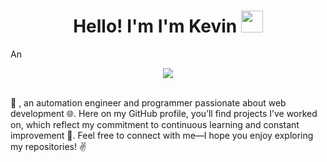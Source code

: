 <h1 align="center"><b>Hello! I'm I'm Kevin </b><img src="https://media.giphy.com/media/hvRJCLFzcasrR4ia7z/giphy.gif" width="35"></h1>
<!--  -->An
<p align="center">
  <a href="https://github.com/DenverCoder1/readme-typing-svg"><img src="https://readme-typing-svg.herokuapp.com?font=Time+New+Roman&color=cyan&size=25&center=true&vCenter=true&width=600&height=100&lines=Front-End+Developer,;Automation+Engineer+;CTF+Newbie,;Active+Learner/Researcher,;Love+to+learn+new+stuffs..<3"></a>
</p>


<br>
 👋 , an automation engineer and programmer passionate about web development 🌐. Here on my GitHub profile, you’ll find projects I’ve worked on, which reflect my commitment to continuous learning and constant improvement 🚀. Feel free to connect with me—I hope you enjoy exploring my repositories! ✌️

<!--
**Kevin-Garcia-01/Kevin-Garcia-01** is a ✨ _special_ ✨ repository because its `README.md` (this file) appears on your GitHub profile.

Here are some ideas to get you started:

- 🔭 I’m currently working on ...
- 🌱 I’m currently learning ...
- 👯 I’m looking to collaborate on ...
- 🤔 I’m looking for help with ...
- 💬 Ask me about ...
- 📫 How to reach me: ...
- 😄 Pronouns: ...
- ⚡ Fun fact: ...
-->
